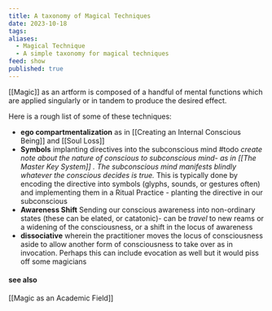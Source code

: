 ```yaml
---
title: A taxonomy of Magical Techniques
date: 2023-10-18
tags: 
aliases:
  - Magical Technique
  - A simple taxonomy for magical techniques
feed: show
published: true
---
```


[[Magic]] as an artform is composed of a handful of mental functions which are applied singularly or in tandem to produce the desired effect.

Here is a rough list of some of these techniques:
- **ego compartmentalization** as in [[Creating an Internal Conscious Being]] and [[Soul Loss]] 
- __Symbols__ implanting directives into the subconscious mind #todo _create note about the nature of conscious to subconscious mind- as in [[The Master Key System]] . The subconscious mind manifests blindly whatever the conscious decides is true._ This is typically done by encoding the directive into symbols (glyphs, sounds, or gestures often) and implementing them in a Ritual Practice - planting the directive in our subconscious
- __Awareness Shift__ Sending our conscious awareness into non-ordinary states (these can be elated, or catatonic)- can be _travel_ to new reams or a widening of the consciousness, or a shift in the locus of awareness
- __dissociative__ wherein the practitioner moves the locus of consciousness aside to allow another form of consciousness to take over as in invocation. Perhaps this can include evocation as well but it would piss off some magicians


#### see also
[[Magic as an Academic Field]]